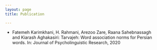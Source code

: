 ```yaml
---
layout: page
title: Publication

---
```

* Fatemeh Karimkhani, H. Rahmani, Arezoo Zare, Raana Sahebnassagh and Kiarash Aghakasiri: Tarvajeh: Word association norms for Persian words. In: Journal of Psycholinguistic Research, 2020
